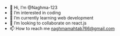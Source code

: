 - 👋 Hi, I’m @Naghma-123
- 👀 I’m interested in coding
- 🌱 I’m currently learning web development
- 💞️ I’m looking to collaborate on react.js
- 📫 How to reach me naghmamahtab766@gmail.com

<!---
Naghma-123/Naghma-123 is a ✨ special ✨ repository because its `README.md` (this file) appears on your GitHub profile.
You can click the Preview link to take a look at your changes.
--->
